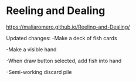 # Reeling and Dealing
 
https://maliaromero.github.io/Reeling-and-Dealing/

Updated changes:
-Make a deck of fish cards

-Make a visible hand

-When draw button selected, add fish into hand

-Semi-working discard pile
